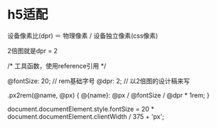 # h5适配

<meta name="viewport" content="width=device-width, initial-scale=1, maximum-scale=1">

设备像素比(dpr) ＝ 物理像素 / 设备独立像素(css像素)

2倍图就是dpr = 2

/* 工具函数，使用reference引用 */

@fontSize: 20; // rem基础字号
@dpr: 2; // 以2倍图的设计稿来写

.px2rem(@name, @px) {
  @{name}: @px / @fontSize / @dpr * 1rem;
}

document.documentElement.style.fontSize = 20 * document.documentElement.clientWidth / 375 + 'px';
